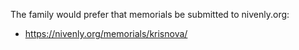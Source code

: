 The family would prefer that memorials be submitted to nivenly.org:

- https://nivenly.org/memorials/krisnova/
